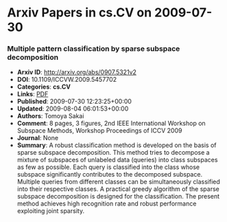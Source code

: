 # Arxiv Papers in cs.CV on 2009-07-30
### Multiple pattern classification by sparse subspace decomposition
- **Arxiv ID**: http://arxiv.org/abs/0907.5321v2
- **DOI**: 10.1109/ICCVW.2009.5457702
- **Categories**: **cs.CV**
- **Links**: [PDF](http://arxiv.org/pdf/0907.5321v2)
- **Published**: 2009-07-30 12:23:25+00:00
- **Updated**: 2009-08-04 06:01:53+00:00
- **Authors**: Tomoya Sakai
- **Comment**: 8 pages, 3 figures, 2nd IEEE International Workshop on Subspace
  Methods, Workshop Proceedings of ICCV 2009
- **Journal**: None
- **Summary**: A robust classification method is developed on the basis of sparse subspace decomposition. This method tries to decompose a mixture of subspaces of unlabeled data (queries) into class subspaces as few as possible. Each query is classified into the class whose subspace significantly contributes to the decomposed subspace. Multiple queries from different classes can be simultaneously classified into their respective classes. A practical greedy algorithm of the sparse subspace decomposition is designed for the classification. The present method achieves high recognition rate and robust performance exploiting joint sparsity.



